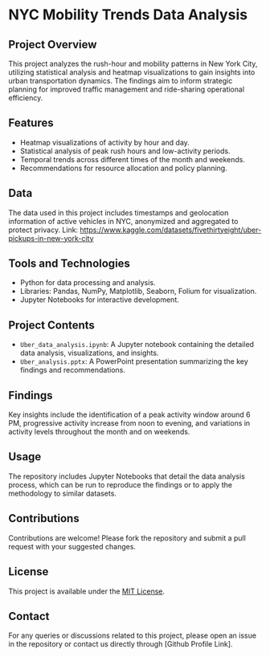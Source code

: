 # NYC Mobility Trends Data Analysis

## Project Overview
This project analyzes the rush-hour and mobility patterns in New York City, utilizing statistical analysis and heatmap visualizations to gain insights into urban transportation dynamics. The findings aim to inform strategic planning for improved traffic management and ride-sharing operational efficiency.

## Features
- Heatmap visualizations of activity by hour and day.
- Statistical analysis of peak rush hours and low-activity periods.
- Temporal trends across different times of the month and weekends.
- Recommendations for resource allocation and policy planning.

## Data
The data used in this project includes timestamps and geolocation information of active vehicles in NYC, anonymized and aggregated to protect privacy.
Link: https://www.kaggle.com/datasets/fivethirtyeight/uber-pickups-in-new-york-city

## Tools and Technologies
- Python for data processing and analysis.
- Libraries: Pandas, NumPy, Matplotlib, Seaborn, Folium for visualization.
- Jupyter Notebooks for interactive development.

## Project Contents
- `Uber_data_analysis.ipynb`: A Jupyter notebook containing the detailed data analysis, visualizations, and insights.
- `Uber_analysis.pptx`: A PowerPoint presentation summarizing the key findings and recommendations.

## Findings
Key insights include the identification of a peak activity window around 6 PM, progressive activity increase from noon to evening, and variations in activity levels throughout the month and on weekends.

## Usage
The repository includes Jupyter Notebooks that detail the data analysis process, which can be run to reproduce the findings or to apply the methodology to similar datasets.

## Contributions
Contributions are welcome! Please fork the repository and submit a pull request with your suggested changes.

## License
This project is available under the [MIT License](LICENSE).

## Contact
For any queries or discussions related to this project, please open an issue in the repository or contact us directly through [Github Profile Link].
